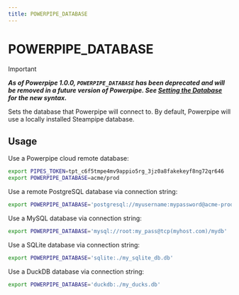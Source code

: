 ```yaml
---
title: POWERPIPE_DATABASE
---
```



# POWERPIPE_DATABASE


> [!IMPORTANT]
> ***As of Powerpipe 1.0.0, `POWERPIPE_DATABASE` has been deprecated and will be removed in a future version of Powerpipe. See [Setting the Database](/docs/build/mod-database) for the new syntax.***


Sets the database that Powerpipe will connect to. By default, Powerpipe will use a locally installed Steampipe database.  


## Usage 
Use a Powerpipe cloud remote database:
```bash
export PIPES_TOKEN=tpt_c6f5tmpe4mv9appio5rg_3jz0a8fakekeyf8ng72qr646
export POWERPIPE_DATABASE=acme/prod
```

Use a remote PostgreSQL database via connection string:
```bash
export POWERPIPE_DATABASE='postgresql://myusername:mypassword@acme-prod.apse1.db.cloud.turbot.io:9193/aaa000'
```

Use a MySQL database via connection string:
```bash
export POWERPIPE_DATABASE='mysql://root:my_pass@tcp(myhost.com)/mydb'
```

Use a SQLite database via connection string:
```bash
export POWERPIPE_DATABASE='sqlite:./my_sqlite_db.db'
```

Use a DuckDB database via connection string:
```bash
export POWERPIPE_DATABASE='duckdb:./my_ducks.db'
```




